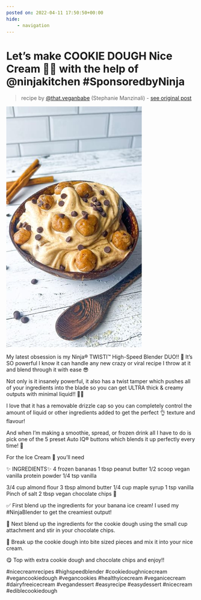 ```yaml
---
posted on: 2022-04-11 17:50:50+00:00
hide:
    - navigation
---
```


# Let’s make COOKIE DOUGH Nice Cream 🍪🍌 with the help of @ninjakitchen #SponsoredbyNinja 

> recipe by [@that.veganbabe](https://www.instagram.com/that.veganbabe/) 
(Stephanie Manzinali) - [see original post](https://instagram.com/p/CcODkGztXqI)

![](../img/that.veganbabe_11-04-2022_1704.png)

 
My latest obsession is my Ninja® TWISTI™️ High-Speed Blender DUO!! 🙌 It’s SO powerful I know it can handle any new crazy or viral recipe I throw at it and blend through it with ease 😎 

Not only is it insanely powerful, it also has a twist tamper which pushes all of your ingredients into the blade so you can get ULTRA thick & creamy outputs with minimal liquid!! 🤤😍

I love that it has a removable drizzle cap so you can completely control the amount of liquid or other ingredients added to get the perfect 👌 texture and flavour! 

And when I’m making a smoothie, spread, or frozen drink all I have to do is pick one of the 5 preset Auto IQ® buttons which blends it up perfectly every time! 🎉

For the Ice Cream 🍦 you’ll need

✨ INGREDIENTS✨
4 frozen bananas
1 tbsp peanut butter
1/2 scoop vegan vanilla protein powder
1/4 tsp vanilla

3/4 cup almond flour
3 tbsp almond butter
1/4 cup maple syrup
1 tsp vanilla
Pinch of salt
2 tbsp vegan chocolate chips 🍫

✅ First blend up the ingredients for your banana ice cream! I used my \#NinjaBlender to get the creamiest output!

🤗 Next blend up the ingredients for the cookie dough using the small cup attachment and stir in your chocolate chips.

🥄 Break up the cookie dough into bite sized pieces and mix it into your nice cream.

😋 Top with extra cookie dough and chocolate chips and enjoy!!

\#nicecreamrecipes \#highspeedblender \#cookiedoughnicecream \#vegancookiedough \#vegancookies \#healthyicecream \#veganicecream \#dairyfreeicecream \#vegandessert \#easyrecipe \#easydessert \#nicecream \#ediblecookiedough 